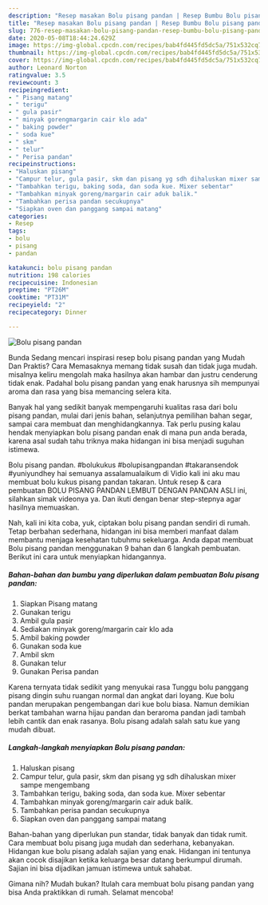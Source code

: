 ```yaml
---
description: "Resep masakan Bolu pisang pandan | Resep Bumbu Bolu pisang pandan Yang Sempurna"
title: "Resep masakan Bolu pisang pandan | Resep Bumbu Bolu pisang pandan Yang Sempurna"
slug: 776-resep-masakan-bolu-pisang-pandan-resep-bumbu-bolu-pisang-pandan-yang-sempurna
date: 2020-05-08T18:44:24.629Z
image: https://img-global.cpcdn.com/recipes/bab4fd445fd5dc5a/751x532cq70/bolu-pisang-pandan-foto-resep-utama.jpg
thumbnail: https://img-global.cpcdn.com/recipes/bab4fd445fd5dc5a/751x532cq70/bolu-pisang-pandan-foto-resep-utama.jpg
cover: https://img-global.cpcdn.com/recipes/bab4fd445fd5dc5a/751x532cq70/bolu-pisang-pandan-foto-resep-utama.jpg
author: Leonard Norton
ratingvalue: 3.5
reviewcount: 3
recipeingredient:
- " Pisang matang"
- " terigu"
- " gula pasir"
- " minyak gorengmargarin cair klo ada"
- " baking powder"
- " soda kue"
- " skm"
- " telur"
- " Perisa pandan"
recipeinstructions:
- "Haluskan pisang"
- "Campur telur, gula pasir, skm dan pisang yg sdh dihaluskan mixer sampe mengembang"
- "Tambahkan terigu, baking soda, dan soda kue. Mixer sebentar"
- "Tambahkan minyak goreng/margarin cair aduk balik."
- "Tambahkan perisa pandan secukupnya"
- "Siapkan oven dan panggang sampai matang"
categories:
- Resep
tags:
- bolu
- pisang
- pandan

katakunci: bolu pisang pandan 
nutrition: 198 calories
recipecuisine: Indonesian
preptime: "PT26M"
cooktime: "PT31M"
recipeyield: "2"
recipecategory: Dinner

---
```



![Bolu pisang pandan](https://img-global.cpcdn.com/recipes/bab4fd445fd5dc5a/751x532cq70/bolu-pisang-pandan-foto-resep-utama.jpg)

Bunda Sedang mencari inspirasi resep bolu pisang pandan yang Mudah Dan Praktis? Cara Memasaknya memang tidak susah dan tidak juga mudah. misalnya keliru mengolah maka hasilnya akan hambar dan justru cenderung tidak enak. Padahal bolu pisang pandan yang enak harusnya sih mempunyai aroma dan rasa yang bisa memancing selera kita.

Banyak hal yang sedikit banyak mempengaruhi kualitas rasa dari bolu pisang pandan, mulai dari jenis bahan, selanjutnya pemilihan bahan segar, sampai cara membuat dan menghidangkannya. Tak perlu pusing kalau hendak menyiapkan bolu pisang pandan enak di mana pun anda berada, karena asal sudah tahu triknya maka hidangan ini bisa menjadi suguhan istimewa.

Bolu pisang pandan. #bolukukus #bolupisangpandan #takaransendok #yuniyundhey hai semuanya assalamualaikum di Vidio kali ini aku mau membuat bolu kukus pisang pandan takaran. Untuk resep &amp; cara pembuatan BOLU PISANG PANDAN LEMBUT DENGAN PANDAN ASLI ini, silahkan simak videonya ya. Dan ikuti dengan benar step-stepnya agar hasilnya memuaskan.


Nah, kali ini kita coba, yuk, ciptakan bolu pisang pandan sendiri di rumah. Tetap berbahan sederhana, hidangan ini bisa memberi manfaat dalam membantu menjaga kesehatan tubuhmu sekeluarga. Anda dapat membuat Bolu pisang pandan menggunakan 9 bahan dan 6 langkah pembuatan. Berikut ini cara untuk menyiapkan hidangannya.

<!--inarticleads1-->

##### Bahan-bahan dan bumbu yang diperlukan dalam pembuatan Bolu pisang pandan:

1. Siapkan  Pisang matang
1. Gunakan  terigu
1. Ambil  gula pasir
1. Sediakan  minyak goreng/margarin cair klo ada
1. Ambil  baking powder
1. Gunakan  soda kue
1. Ambil  skm
1. Gunakan  telur
1. Gunakan  Perisa pandan


Karena ternyata tidak sedikit yang menyukai rasa Tunggu bolu panggang pisang dingin suhu ruangan normal dan angkat dari loyang. Kue bolu pandan merupakan pengembangan dari kue bolu biasa. Namun demikian berkat tambahan warna hijau pandan dan beraroma pandan jadi tambah lebih cantik dan enak rasanya. Bolu pisang adalah salah satu kue yang mudah dibuat. 

<!--inarticleads2-->

##### Langkah-langkah menyiapkan Bolu pisang pandan:

1. Haluskan pisang
1. Campur telur, gula pasir, skm dan pisang yg sdh dihaluskan mixer sampe mengembang
1. Tambahkan terigu, baking soda, dan soda kue. Mixer sebentar
1. Tambahkan minyak goreng/margarin cair aduk balik.
1. Tambahkan perisa pandan secukupnya
1. Siapkan oven dan panggang sampai matang


Bahan-bahan yang diperlukan pun standar, tidak banyak dan tidak rumit. Cara membuat bolu pisang juga mudah dan sederhana, kebanyakan. Hidangan kue bolu pisang adalah sajian yang enak. Hidangan ini tentunya akan cocok disajikan ketika keluarga besar datang berkumpul dirumah. Sajian ini bisa dijadikan jamuan istimewa untuk sahabat. 

Gimana nih? Mudah bukan? Itulah cara membuat bolu pisang pandan yang bisa Anda praktikkan di rumah. Selamat mencoba!
